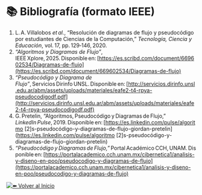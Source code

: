 # 📚 Bibliografía (formato IEEE)

1. L. A. Villalobos *et al.*, “Resolución de diagramas de flujo y pseudocódigo por estudiantes de Ciencias de la Computación,” *Tecnología, Ciencia y Educación*, vol. 17, pp. 129‑146, 2020.  
2. *“Algoritmos y Diagramas de Flujo”*, IEEE Xplore, 2025. Disponible en: [https://es.scribd.com/document/669602534/Diagramas-de-flujo](https://es.scribd.com/document/669602534/Diagramas-de-flujo)  
3. *“Pseudocódigo y Diagrama de Flujo”*, Servicios Dirinfo UNSL. Disponible en: [http://servicios.dirinfo.unsl.edu.ar/abm/assets/uploads/materiales/eafe2-t4-rpya-pseudocodigodf.pdf](http://servicios.dirinfo.unsl.edu.ar/abm/assets/uploads/materiales/eafe2-t4-rpya-pseudocodigodf.pdf)  
4. G. Pretelin, “Algoritmos, Pseudocódigo y Diagramas de Flujo,” *LinkedIn Pulse*, 2019. Disponible en: [https://es.linkedin.com/pulse/algoritmo [2]s-pseudocódigo-y-diagramas-de-flujo-giordan-pretelin](https://es.linkedin.com/pulse/algoritmo [2]s-pseudocódigo-y-diagramas-de-flujo-giordan-pretelin)  
5. *“Pseudocódigo y Diagramas de Flujo,”* Portal Académico CCH, UNAM. Disponible en: [https://portalacademico.cch.unam.mx/cibernetica1/analisis-y-diseno-en-poo/pseudocodigo-y-diagramas-de-flujo](https://portalacademico.cch.unam.mx/cibernetica1/analisis-y-diseno-en-poo/pseudocodigo-y-diagramas-de-flujo)

<div align="left">

[![⬅️ Volver al Inicio](https://img.shields.io/badge/⬅️_Volver_al_Inicio-blue?style=for-the-badge)](../index.md)

</div>
